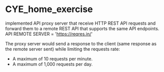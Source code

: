 # CYE_home_exercise
implemented API proxy server that receive HTTP REST API requests and  
forward them to a remote REST API that supports the same API endpoints.
<br/>
API REMOTE SERVER = 'https://reqres.in/'
<br/>

The proxy server would send a response to the client (same response as the remote server sent) while limiting the requests rate:
<br/>
* A maximum of 10 requests per minute.
* A maximum of 1,000 requests per day.


